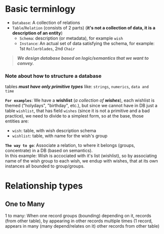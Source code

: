 # Basic terminlogy
- `Database`: A collection of relations
- `Table`/`Relation` (consists of 2 parts) (**it's not a collection of data, it is a description of an entity**)
  - `Schema`: description (or metadata), for example `wish`
  - `Instance`: An actual set of data satisfying the schema, for example: 1st `Rollerblades`, 2nd `Chair`


> **_We design database based on logic/semantics that we want to convey._**

### Note about how to structure a database
tables **_must have only primitive types_** like: `strings`, `numerics`, `data and time`

**`For examples`**: We have a **wishlist** (_a collection of **wishes**_), each wishlist is themed ("holydays", "birthday", etc.),
but since we cannot have in DB just a table `wishlist`, that has field `wishes` (since it is not a primitive and a bad practice), we need to divide to a simplest form, so at the base, those entities are:
- `wish`: table, with wish description schema
- `wishlist`: table, with name for the wish's group

**`The way to go`**: Associate a relation, to where it belongs (groups, concentrate) in a DB (based on semantics).  
In this example: Wish is accociated with it's list (wishlist), so by associating name of the wish group to each wish, we endup with wishes, that at its own instances all bounded to group/groups.

# Relationship types
## One to Many
1 to many: When one record groups (bounding) depending on it, records (from other table), by appearing in other records multiple times (1 record, appears in many (many depend/relates on it) other records from other table)
